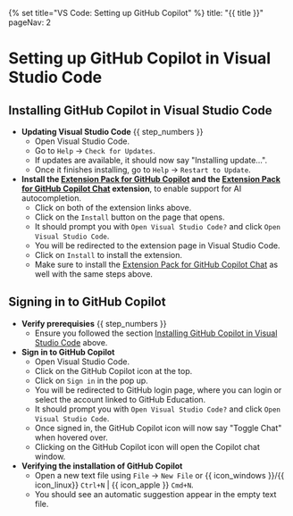 {% set title="VS Code: Setting up GitHub Copilot" %}
<frontmatter>
  title: "{{ title }}"
  pageNav: 2
</frontmatter>

# Setting up GitHub Copilot in Visual Studio Code

## Installing GitHub Copilot in Visual Studio Code

* **Updating Visual Studio Code** {{ step_numbers }}
  * Open Visual Studio Code.
  * Go to `Help` → `Check for Updates`.
  * If updates are available, it should now say "Installing update…".
  * Once it finishes installing, go to `Help` → `Restart to Update`.
* **Install the [Extension Pack for GitHub Copilot](https://marketplace.visualstudio.com/items?itemName=GitHub.copilot) and the [Extension Pack for GitHub Copilot Chat](https://marketplace.visualstudio.com/items?itemName=GitHub.copilot) extension**, to enable support for AI autocompletion.
  * Click on both of the extension links above.
  * Click on the `Install` button on the page that opens.
  * It should prompt you with `Open Visual Studio Code?` and click `Open Visual Studio Code`.
  * You will be redirected to the extension page in Visual Studio Code.
  * Click on `Install` to install the extension.
  * Make sure to install the [Extension Pack for GitHub Copilot Chat](https://marketplace.visualstudio.com/items?itemName=GitHub.copilot) as well with the same steps above.

## Signing in to GitHub Copilot

* **Verify prerequisies** {{ step_numbers }}
  * Ensure you followed the section [Installing GitHub Copilot in Visual Studio Code](#installing-github-copilot-in-visual-studio-code) above.
* **Sign in to GitHub Copilot**
  * Open Visual Studio Code.
  * Click on the GitHub Copilot icon at the top.<br>
    <pic src="images\vscCopilotSetup\copilotLogin.png" width="500" />
  * Click on `Sign in` in the pop up.
  * You will be redirected to GitHub login page, where you can login or select the account linked to GitHub Education.
  * It should prompt you with `Open Visual Studio Code?` and click `Open Visual Studio Code`.
  * Once signed in, the GitHub Copilot icon will now say "Toggle Chat" when hovered over.
  * Clicking on the GitHub Copilot icon will open the Copilot chat window.
* **Verifying the installation of GitHub Copilot**
  * Open a new text file using `File` → `New File` or {{ icon_windows }}/{{ icon_linux}} `Ctrl+N` | {{ icon_apple }} `Cmd+N`.
  * You should see an automatic suggestion appear in the empty text file.<br>
    <pic src="images\vscCopilotSetup\copilotSuggestion.png" width="500" />